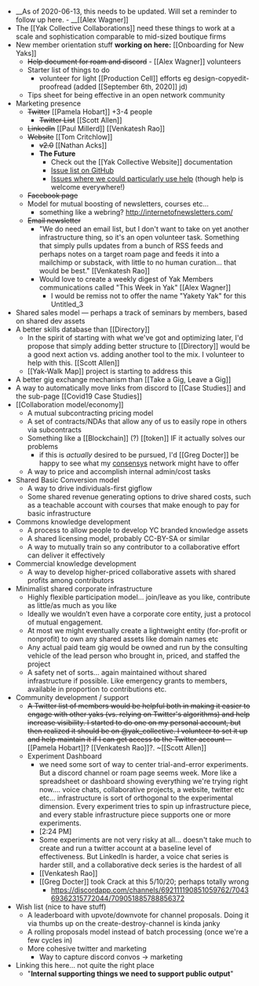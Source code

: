 - __As of 2020-06-13, this needs to be updated. Will set a reminder to follow up here. - __[[Alex Wagner]]
- The [[Yak Collective Collaborations]] need these things to work at a scale and sophistication comparable to mid-sized boutique firms
- New member orientation stuff __working on here:__ [[Onboarding for New Yaks]]
    - ~~Help document for roam and discord~~ - [[Alex Wagner]] volunteers
    - Starter list of things to do
        - volunteer for light [[Production Cell]] efforts eg design-copyedit-proofread (added [[September 6th, 2020]] jd)
    - Tips sheet for being effective in an open network community
- Marketing presence
    - ~~Twitter~~   [[Pamela Hobart]] +3-4 people 
        - ~~Twitter List~~ [[Scott Allen]]
    - ~~LinkedIn~~   [[Paul Millerd]] [[Venkatesh Rao]]
    - ~~Website~~  [[Tom Critchlow]]  
        - ~~v2.0~~ [[Nathan Acks]]
        - **The Future**
            - Check out the [[Yak Collective Website]] documentation
            - [Issue list on GitHub](https://github.com/The-Yak-Collective/yakcollective/issues)
            - [Issues where we could particularly use help](https://github.com/The-Yak-Collective/yakcollective/issues?q=is%3Aopen+is%3Aissue+label%3A%22help+wanted%22) (though help is welcome everywhere!)
    - ~~Facebook page~~ 
    - Model for mutual boosting of newsletters, courses etc...
        - something like a webring? http://internetofnewsletters.com/
    - ~~Email newsletter~~
        - "We do need an email list, but I don't want to take on yet another infrastructure thing, so it's an open volunteer task. Something that simply pulls updates from a bunch of RSS feeds and perhaps notes on a target roam page and feeds it into a mailchimp or substack, with little to no human curation... that would be best." [[Venkatesh Rao]]
        - Would love to create a weekly digest of Yak Members communications called "This Week in Yak" [[Alex Wagner]]
            - I would be remiss not to offer the name "Yakety Yak" for this Untitled_3 
- Shared sales model — perhaps a track of seminars by members, based on shared dev assets
- A better skills database than [[Directory]]
    - In the spirit of starting with what we've got and optimizing later, I'd propose that simply adding better structure to [[Directory]] would be a good next action vs. adding another tool to the mix. I volunteer to help with this. [[Scott Allen]]
    - [[Yak-Walk Map]] project is starting to address this 
- A better gig exchange mechanism than [[Take a Gig, Leave a Gig]]
- A way to automatically move links from discord to [[Case Studies]] and the sub-page [[Covid19 Case Studies]]
- [[Collaboration model/economy]]
    - A mutual subcontracting pricing model
    - A set of contracts/NDAs that allow any of us to easily rope in others via subcontracts
    - Something like a [[Blockchain]] (?) [[token]] IF it actually solves our problems
        - if this is *actually* desired to be pursued, I'd [[Greg Docter]] be happy to see what my [consensys](https://consensys.net/) network might have to offer
    - A way to price and accomplish internal admin/cost tasks
- Shared Basic Conversion model
    - A way to drive individuals-first gigflow
    - Some shared revenue generating options to drive shared costs, such as a teachable account with courses that make enough to pay for basic infrastructure
- Commons knowledge development
    - A process to allow people to develop YC branded knowledge assets
    - A shared licensing model, probably CC-BY-SA or similar
    - A way to mutually train so any contributor to a collaborative effort can deliver it effectively 
- Commercial knowledge development
    - A way to develop higher-priced collaborative assets with shared profits among contributors
- Minimalist shared corporate infrastructure
    - Highly flexible participation  model... join/leave as you like, contribute as little/as much as you like
    - Ideally we wouldn’t even have a corporate core entity, just a protocol of mutual engagement.
    - At most we might eventually create a lightweight entity (for-profit or nonprofit) to own any shared assets like domain names etc
    - Any actual paid team gig would be owned and run by the consulting vehicle of the lead person who brought in, priced, and staffed the project
    - A safety net of sorts... again maintained without shared infrastructure if possible. Like emergency grants to members, available in proportion to contributions etc.
- Community development / support
    - ~~A Twitter list of members would be helpful both in making it easier to engage with other yaks (vs. relying on Twitter's algorithms) and help increase visibility. I started to do one on my personal account, but then realized it should be on @yak_collective. I volunteer to set it up and help maintain it if I can get access to the Twitter account~~—[[Pamela Hobart]]? [[Venkatesh Rao]]?. ~[[Scott Allen]]
    - Experiment Dashboard
        - we need some sort of way to center trial-and-error experiments. But a discord channel or roam page seems week. More like a spreadsheet or dashboard showing everything we're trying right now.... voice chats, collaborative projects, a website, twitter etc etc... infrastructure is sort of orthogonal to the experimental dimension. Every experiment tries to spin up infrastructure piece, and every stable infrastructure piece supports one or more experiments.
        - [2:24 PM]
        - Some experiments are not very risky at all... doesn't take much to create and run a twitter account at a baseline level of effectiveness. But LinkedIn is harder, a voice chat series is harder still, and a collaborative deck series is the hardest of all
        - [[Venkatesh Rao]]
        - [[Greg Docter]] took Crack at this 5/10/20; perhaps totally wrong
            - https://discordapp.com/channels/692111190851059762/704369362315772044/709051885788856372
- Wish list (nice to have stuff)
    - A leaderboard with upvote/downvote for channel proposals. Doing it via thumbs up on the create-destroy-channel is kinda janky
    - A rolling proposals model instead of batch processing (once we're a few cycles in)
    - More cohesive twitter and marketing 
        - Way to capture discord convos -> marketing
- Linking this here... not quite the right place
    - "**Internal supporting things we need to support public output**"
